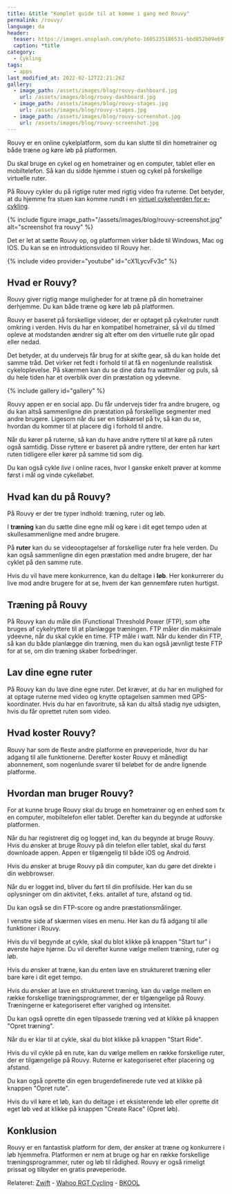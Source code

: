 ```yaml
---
title: &title "Komplet guide til at komme i gang med Rouvy"
permalink: /rouvy/
language: da
header:
  teaser: https://images.unsplash.com/photo-1605235186531-bbd852b09e69?ixlib=rb-1.2.1&ixid=MnwxMjA3fDB8MHxwaG90by1wYWdlfHx8fGVufDB8fHx8&auto=format&fit=crop&h=300&w=400&q=10
  caption: *title
category:
  - Cykling
tags:
  - apps
last_modified_at: 2022-02-12T22:21:26Z
gallery:
  - image_path: /assets/images/blog/rouvy-dashboard.jpg
    url: /assets/images/blog/rouvy-dashboard.jpg
  - image_path: /assets/images/blog/rouvy-stages.jpg
    url: /assets/images/blog/rouvy-stages.jpg
  - image_path: /assets/images/blog/rouvy-screenshot.jpg
    url: /assets/images/blog/rouvy-screenshot.jpg
---
```


Rouvy er en online cykelplatform, som du kan slutte til din hometrainer og både træne og køre løb på platformen.

Du skal bruge en cykel og en hometrainer og en computer, tablet eller en mobiltelefon. Så kan du sidde hjemme i stuen og cykel på forskellige virtuelle ruter.

På Rouvy cykler du på rigtige ruter med rigtig video fra ruterne. Det betyder, at du hjemme fra stuen kan komme rundt i en [virtuel cykelverden for e-cykling](/hometrainer-apps/).

{% include figure image_path="/assets/images/blog/rouvy-screenshot.jpg" alt="screenshot fra rouvy" %}

Det er let at sætte Rouvy op, og platformen virker både til Windows, Mac og IOS. Du kan se en introduktionsvideo til Rouvy her.

{% include video provider="youtube" id="cX1LycvFv3c" %}

## Hvad er Rouvy?

Rouvy giver rigtig mange muligheder for at træne på din hometrainer derhjemme. Du kan både træne og køre løb på platformen.

Rouvy er baseret på forskellige videoer, der er optaget på cykelruter rundt omkring i verden. Hvis du har en kompatibel hometrainer, så vil du tilmed opleve at modstanden ændrer sig alt efter om den virtuelle rute går opad eller nedad.

Det betyder, at du undervejs får brug for at skifte gear, så du kan holde det samme tråd. Det virker ret fedt i forhold til at få en nogenlunde realistisk cykeloplevelse. På skærmen kan du se dine data fra wattmåler og puls, så du hele tiden har et overblik over din præstation og ydeevne.

{% include gallery id="gallery" %}

Rouvy appen er en social app. Du får undervejs tider fra andre brugere, og du kan altså sammenligne din præstation på forskellige segmenter med andre brugere. Ligesom når du ser en tidskørsel på tv, så kan du se, hvordan du kommer til at placere dig i forhold til andre.

Når du kører på ruterne, så kan du have andre ryttere til at køre på ruten også samtidig. Disse ryttere er baseret på andre ryttere, der enten har kørt ruten tidligere eller kører på samme tid som dig.

Du kan også cykle _live_ i online races, hvor I ganske enkelt prøver at komme først i mål og vinde cykelløbet.

## Hvad kan du på Rouvy?

På Rouvy er der tre typer indhold: træning, ruter og løb.

I **træning** kan du sætte dine egne mål og køre i dit eget tempo uden at skullesammenligne med andre brugere.

På **ruter** kan du se videooptagelser af forskellige ruter fra hele verden. Du kan også sammenligne din egen præstation med andre brugere, der har cyklet på den samme rute.

Hvis du vil have mere konkurrence, kan du deltage i **løb**. Her konkurrerer du live mod andre brugere for at se, hvem der kan gennemføre ruten hurtigst.

## Træning på Rouvy

På Rouvy kan du måle din (Functional Threshold Power (FTP), som ofte bruges af cykelryttere til at planlægge træningen. FTP måler din maksimale ydeevne, når du skal cykle en time. FTP måle i watt. Når du kender din FTP, så kan du både planlægge din træning, men du kan også jævnligt teste FTP for at se, om din træning skaber forbedringer.

## Lav dine egne ruter

På Rouvy kan du lave dine egne ruter. Det kræver, at du har en mulighed for at optage ruterne med video og knytte optagelsen sammen med GPS-koordinater. Hvis du har en favoritrute, så kan du altså stadig nye udsigten, hvis du får oprettet ruten som video.

## Hvad koster Rouvy?

Rouvy har som de fleste andre platforme en prøveperiode, hvor du har adgang til alle funktionerne. Derefter koster Rouvy et månedligt abonnement, som nogenlunde svarer til beløbet for de andre lignende platforme.

## Hvordan man bruger Rouvy?

For at kunne bruge Rouvy skal du bruge en hometrainer og en enhed som fx en computer, mobiltelefon eller tablet. Derefter kan du begynde at udforske platformen.

Når du har registreret dig og logget ind, kan du begynde at bruge Rouvy. Hvis du ønsker at bruge Rouvy på din telefon eller tablet, skal du først downloade appen. Appen er tilgængelig til både iOS og Android.

Hvis du ønsker at bruge Rouvy på din computer, kan du gøre det direkte i din webbrowser.

Når du er logget ind, bliver du ført til din profilside. Her kan du se oplysninger om din aktivitet, f.eks. antallet af ture, afstand og tid.

Du kan også se din FTP-score og andre præstationsmålinger.

I venstre side af skærmen vises en menu. Her kan du få adgang til alle funktioner i Rouvy.

Hvis du vil begynde at cykle, skal du blot klikke på knappen "Start tur" i øverste højre hjørne. Du vil derefter kunne vælge mellem træning, ruter og løb.

Hvis du ønsker at træne, kan du enten lave en struktureret træning eller bare køre i dit eget tempo.

Hvis du ønsker at lave en struktureret træning, kan du vælge mellem en række forskellige træningsprogrammer, der er tilgængelige på Rouvy. Træningerne er kategoriseret efter varighed og intensitet.

Du kan også oprette din egen tilpassede træning ved at klikke på knappen "Opret træning".

Når du er klar til at cykle, skal du blot klikke på knappen "Start Ride".

Hvis du vil cykle på en rute, kan du vælge mellem en række forskellige ruter, der er tilgængelige på Rouvy. Ruterne er kategoriseret efter placering og afstand.

Du kan også oprette din egen brugerdefinerede rute ved at klikke på knappen "Opret rute".

Hvis du vil køre et løb, kan du deltage i et eksisterende løb eller oprette dit eget løb ved at klikke på knappen "Create Race" (Opret løb).

## Konklusion

Rouvy er en fantastisk platform for dem, der ønsker at træne og konkurrere i løb hjemmefra. Platformen er nem at bruge og har en række forskellige træningsprogrammer, ruter og løb til rådighed. Rouvy er også rimeligt prissat og tilbyder en gratis prøveperiode.

Relateret: [Zwift](/komplet-begynderguide-zwift/) - [Wahoo RGT Cycling](/rgt-cycling/) - [BKOOL](/bkool-begynderguide/)
